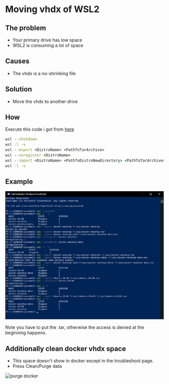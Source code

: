 # Moving vhdx of WSL2

## The problem

- Your primary drive has low space
- WSL2 is consuming a lot of space

## Causes

- The vhdx is a no-shrinking file

## Solution

- Move the vhdx to another drive

## How

Execute this code i got from [here](https://github.com/microsoft/WSL/issues/4699#issuecomment-660104214)

```cmd
wsl --shutdown
wsl -l -v
wsl --export <DistroName> <PathToTarArchive>
wsl --unregister <DistroName>
wsl --import <DistroName> <PathToDistroNewDirectory> <PathToTarArchive>
wsl -l -v
```

## Example

![example](2021-06-03-19-32-22.png)

Note you have to put the .tar, otherwise the access is denied at the beginning happens.

## Additionally clean docker vhdx space

- This space doesn't show in docker except in the troubleshoot page.
- Press Clean/Purge data

![purge docker](https://user-images.githubusercontent.com/505065/80283019-066b9c00-8715-11ea-9b5f-083beecd0829.png)
